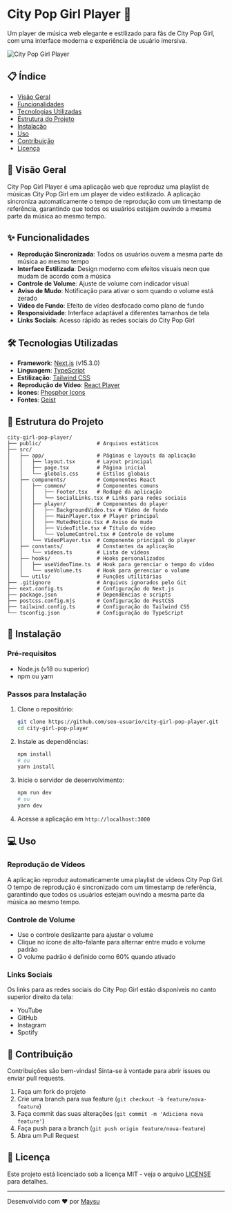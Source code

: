 # City Pop Girl Player 🎵

Um player de música web elegante e estilizado para fãs de City Pop Girl, com uma interface moderna e experiência de usuário imersiva.

![City Pop Girl Player](https://via.placeholder.com/800x400?text=City+Pop+Girl+Player)

## 📋 Índice

- [Visão Geral](#visão-geral)
- [Funcionalidades](#funcionalidades)
- [Tecnologias Utilizadas](#tecnologias-utilizadas)
- [Estrutura do Projeto](#estrutura-do-projeto)
- [Instalação](#instalação)
- [Uso](#uso)
- [Contribuição](#contribuição)
- [Licença](#licença)

## 🎯 Visão Geral

City Pop Girl Player é uma aplicação web que reproduz uma playlist de músicas City Pop Girl em um player de vídeo estilizado. A aplicação sincroniza automaticamente o tempo de reprodução com um timestamp de referência, garantindo que todos os usuários estejam ouvindo a mesma parte da música ao mesmo tempo.

## ✨ Funcionalidades

- **Reprodução Sincronizada**: Todos os usuários ouvem a mesma parte da música ao mesmo tempo
- **Interface Estilizada**: Design moderno com efeitos visuais neon que mudam de acordo com a música
- **Controle de Volume**: Ajuste de volume com indicador visual
- **Aviso de Mudo**: Notificação para ativar o som quando o volume está zerado
- **Vídeo de Fundo**: Efeito de vídeo desfocado como plano de fundo
- **Responsividade**: Interface adaptável a diferentes tamanhos de tela
- **Links Sociais**: Acesso rápido às redes sociais do City Pop Girl

## 🛠️ Tecnologias Utilizadas

- **Framework**: [Next.js](https://nextjs.org/) (v15.3.0)
- **Linguagem**: [TypeScript](https://www.typescriptlang.org/)
- **Estilização**: [Tailwind CSS](https://tailwindcss.com/)
- **Reprodução de Vídeo**: [React Player](https://github.com/cookpete/react-player)
- **Ícones**: [Phosphor Icons](https://phosphoricons.com/)
- **Fontes**: [Geist](https://vercel.com/font)

## 📁 Estrutura do Projeto

```
city-girl-pop-player/
├── public/                  # Arquivos estáticos
├── src/
│   ├── app/                 # Páginas e layouts da aplicação
│   │   ├── layout.tsx       # Layout principal
│   │   ├── page.tsx         # Página inicial
│   │   └── globals.css      # Estilos globais
│   ├── components/          # Componentes React
│   │   ├── common/          # Componentes comuns
│   │   │   ├── Footer.tsx   # Rodapé da aplicação
│   │   │   └── SocialLinks.tsx # Links para redes sociais
│   │   ├── player/          # Componentes do player
│   │   │   ├── BackgroundVideo.tsx # Vídeo de fundo
│   │   │   ├── MainPlayer.tsx # Player principal
│   │   │   ├── MutedNotice.tsx # Aviso de mudo
│   │   │   ├── VideoTitle.tsx # Título do vídeo
│   │   │   └── VolumeControl.tsx # Controle de volume
│   │   └── VideoPlayer.tsx  # Componente principal do player
│   ├── constants/           # Constantes da aplicação
│   │   └── videos.ts        # Lista de vídeos
│   ├── hooks/               # Hooks personalizados
│   │   ├── useVideoTime.ts  # Hook para gerenciar o tempo do vídeo
│   │   └── useVolume.ts     # Hook para gerenciar o volume
│   └── utils/               # Funções utilitárias
├── .gitignore               # Arquivos ignorados pelo Git
├── next.config.ts           # Configuração do Next.js
├── package.json             # Dependências e scripts
├── postcss.config.mjs       # Configuração do PostCSS
├── tailwind.config.ts       # Configuração do Tailwind CSS
└── tsconfig.json            # Configuração do TypeScript
```

## 🚀 Instalação

### Pré-requisitos

- Node.js (v18 ou superior)
- npm ou yarn

### Passos para Instalação

1. Clone o repositório:
   ```bash
   git clone https://github.com/seu-usuario/city-girl-pop-player.git
   cd city-girl-pop-player
   ```

2. Instale as dependências:
   ```bash
   npm install
   # ou
   yarn install
   ```

3. Inicie o servidor de desenvolvimento:
   ```bash
   npm run dev
   # ou
   yarn dev
   ```

4. Acesse a aplicação em `http://localhost:3000`

## 💻 Uso

### Reprodução de Vídeos

A aplicação reproduz automaticamente uma playlist de vídeos City Pop Girl. O tempo de reprodução é sincronizado com um timestamp de referência, garantindo que todos os usuários estejam ouvindo a mesma parte da música ao mesmo tempo.

### Controle de Volume

- Use o controle deslizante para ajustar o volume
- Clique no ícone de alto-falante para alternar entre mudo e volume padrão
- O volume padrão é definido como 60% quando ativado

### Links Sociais

Os links para as redes sociais do City Pop Girl estão disponíveis no canto superior direito da tela:
- YouTube
- GitHub
- Instagram
- Spotify

## 🤝 Contribuição

Contribuições são bem-vindas! Sinta-se à vontade para abrir issues ou enviar pull requests.

1. Faça um fork do projeto
2. Crie uma branch para sua feature (`git checkout -b feature/nova-feature`)
3. Faça commit das suas alterações (`git commit -m 'Adiciona nova feature'`)
4. Faça push para a branch (`git push origin feature/nova-feature`)
5. Abra um Pull Request

## 📄 Licença

Este projeto está licenciado sob a licença MIT - veja o arquivo [LICENSE](LICENSE) para detalhes.

---

Desenvolvido com ❤️ por [Maysu](https://maysu.xyz/)
